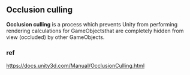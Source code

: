 ## Occlusion culling
**Occlusion culling** is a process which prevents Unity from performing rendering calculations for GameObjectsthat are completely hidden from view (occluded) by other GameObjects.





### ref
https://docs.unity3d.com/Manual/OcclusionCulling.html
